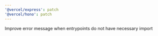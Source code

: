 ```yaml
---
'@vercel/express': patch
'@vercel/hono': patch
---
```


Improve error message when entrypoints do not have necessary import
